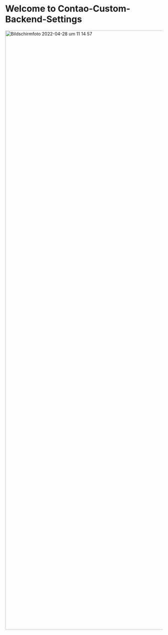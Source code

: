 # Welcome to Contao-Custom-Backend-Settings

<img width="1919" alt="Bildschirmfoto 2022-04-28 um 11 14 57" src="https://user-images.githubusercontent.com/6552484/165719983-a6bc9a8e-f907-4c30-ad56-d59b8310a3a2.png">
